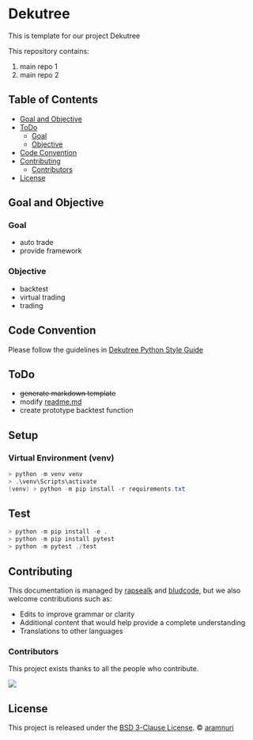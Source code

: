 # Dekutree

This is template for our project Dekutree

This repository contains:

1. main repo 1
2. main repo 2

## Table of Contents

- [Goal and Objective](#goal-and-objective)
- [ToDo](#todo)
  - [Goal](#goal)
  - [Objective](#objective)
- [Code Convention](#code-convention)
- [Contributing](#contributing)
  - [Contributors](#contributors)
- [License](#license)

## Goal and Objective

### Goal

- auto trade
- provide framework

### Objective

- backtest
- virtual trading
- trading

## Code Convention

Please follow the guidelines in [Dekutree Python Style Guide](https://github.com/aramnuri/dekutree/blob/master/Code-Convention.md)

## ToDo

- ~~generate markdown template~~
- modify [readme.md](https://github.com/aramnuri/dekutree/blob/master/README.md)
- create prototype backtest function

## Setup

### Virtual Environment (venv)

```ps1
> python -m venv venv
> .\venv\Scripts\activate
(venv) > python -m pip install -r requirements.txt
```

## Test

```ps1
> python -m pip install -e .
> python -m pip install pytest
> python -m pytest ./test
```

## Contributing

This documentation is managed by [rapsealk](https://github.com/rapsealk) and [bludcode](https://github.com/bludcode),
but we also welcome contributions such as:

- Edits to improve grammar or clarity
- Additional content that would help provide a complete understanding
- Translations to other languages

### Contributors

This project exists thanks to all the people who contribute.

<a href="https://github.com/aramnuri/dekutree/graphs/contributors">
  <img src="https://contrib.rocks/image?repo=aramnuri/dekutree" />
</a>

## License

This project is released under the [BSD 3-Clause License](LICENSE.md).
© [aramnuri](https://github.com/aramnuri/dekutree)
